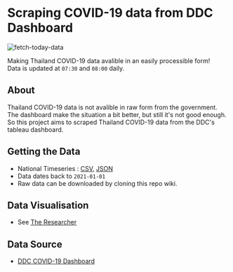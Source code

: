 # Scraping COVID-19 data from DDC Dashboard
![fetch-today-data](https://github.com/noppakorn/ddc-dashboard-scraping/actions/workflows/fetch-today-data.yml/badge.svg)

Making Thailand COVID-19 data avalible in an easily processible form!\
Data is updated at `07:30` and `08:00` daily.
## About
Thailand COVID-19 data is not avalible in raw form from the government. The dashboard make the situation a bit better, but still it's not good enough. So this project aims to scraped Thailand COVID-19 data from the DDC's tableau dashboard.
## Getting the Data
- National Timeseries : [CSV](https://raw.githubusercontent.com/wiki/noppakorn/ddc-dashboard-scraping/dataset/national-timeseries.csv), [JSON](https://raw.githubusercontent.com/wiki/noppakorn/ddc-dashboard-scraping/dataset/national-timeseries.json)
- Data dates back to `2021-01-01`
- Raw data can be downloaded by cloning this repo wiki.
## Data Visualisation
- See [The Researcher](https://covid-19.researcherth.co)
## Data Source
- [DDC COVID-19 Dashboard](https://ddc.moph.go.th/covid19-dashboard/)
